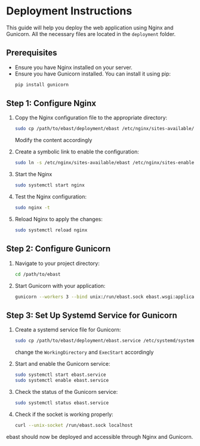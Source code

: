 # Deployment Instructions

This guide will help you deploy the web application using Nginx and Gunicorn. All the necessary files are located in the `deployment` folder.

## Prerequisites

- Ensure you have Nginx installed on your server.
- Ensure you have Gunicorn installed. You can install it using pip:
  ```bash
  pip install gunicorn
  ```

## Step 1: Configure Nginx

1. Copy the Nginx configuration file to the appropriate directory:
   ```bash
   sudo cp /path/to/ebast/deployment/ebast /etc/nginx/sites-available/
   ```
   Modify the content accordingly

2. Create a symbolic link to enable the configuration:
   ```bash
   sudo ln -s /etc/nginx/sites-available/ebast /etc/nginx/sites-enabled/
   ```

3. Start the Nginx
   ```bash
   sudo systemctl start nginx
   ```

4. Test the Nginx configuration:
   ```bash
   sudo nginx -t
   ```

5. Reload Nginx to apply the changes:
   ```bash
   sudo systemctl reload nginx
   ```

## Step 2: Configure Gunicorn

1. Navigate to your project directory:
   ```bash
   cd /path/to/ebast
   ```

2. Start Gunicorn with your application:
   ```bash
   gunicorn --workers 3 --bind unix:/run/ebast.sock ebast.wsgi:application
   ```

## Step 3: Set Up Systemd Service for Gunicorn

1. Create a systemd service file for Gunicorn:
   ```bash
   sudo cp /path/to/ebast/deployment/ebast.service /etc/systemd/system/ebast.service
   ```
   change the `WorkingDirectory` and `ExecStart` accordingly

2. Start and enable the Gunicorn service:
   ```bash
   sudo systemctl start ebast.service
   sudo systemctl enable ebast.service
   ```

3. Check the status of the Gunicorn service:
   ```bash
   sudo systemctl status ebast.service
   ```
4. Check if the socket is working properly:
   ```bash
   curl --unix-socket /run/ebast.sock localhost
   ```
   

ebast should now be deployed and accessible through Nginx and Gunicorn.
